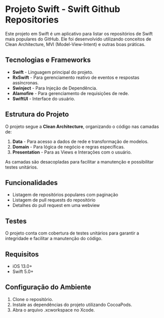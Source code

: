 # Projeto Swift - Swift Github Repositories

Este projeto em Swift é um aplicativo para listar os repositórios de Swift mais populares do GitHub. Ele foi desenvolvido utilizando conceitos de Clean Architecture, MVI (Model-View-Intent) e outras boas práticas.

## Tecnologias e Frameworks

- **Swift** - Linguagem principal do projeto.
- **RxSwift** - Para gerenciamento reativo de eventos e respostas assíncronas.
- **Swinject** - Para Injeção de Dependência.
- **Alamofire** - Para gerenciamento de requisições de rede.
- **SwiftUI** - Interface do usuário.

## Estrutura do Projeto

O projeto segue a **Clean Architecture**, organizando o código nas camadas de:

1. **Data** - Para acesso a dados de rede e transformação de modelos.
2. **Domain** - Para lógica de negócio e regras específicas.
3. **Presentation** - Para as Views e Interações com o usuário.

As camadas são desacopladas para facilitar a manutenção e possibilitar testes unitários.

## Funcionalidades

- Listagem de repositórios populares com paginação
- Listagem de pull requests do repositório
- Detalhes do pull request em uma webview

## Testes

O projeto conta com cobertura de testes unitários para garantir a integridade e facilitar a manutenção do código.

## Requisitos

- iOS 13.0+
- Swift 5.0+

## Configuração do Ambiente

1. Clone o repositório.
2. Instale as dependências do projeto utilizando CocoaPods.
3. Abra o arquivo .xcworkspace no Xcode.
